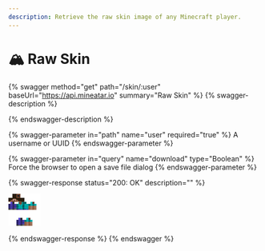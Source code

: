 ```yaml
---
description: Retrieve the raw skin image of any Minecraft player.
---
```


# 🏔 Raw Skin

{% swagger method="get" path="/skin/:user" baseUrl="https://api.mineatar.io" summary="Raw Skin" %}
{% swagger-description %}

{% endswagger-description %}

{% swagger-parameter in="path" name="user" required="true" %}
A username or UUID
{% endswagger-parameter %}

{% swagger-parameter in="query" name="download" type="Boolean" %}
Force the browser to open a save file dialog
{% endswagger-parameter %}

{% swagger-response status="200: OK" description="" %}


![](<../.gitbook/assets/image (3).png>)


{% endswagger-response %}
{% endswagger %}
